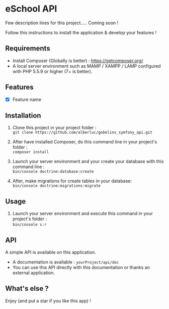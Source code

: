 # eSchool API


Few description lines for this project..... Coming  soon !

Follow this instructions to install the application & develop your features !


## Requirements

- Install Composer (Globally is better) : https://getcomposer.org/
- A local server environment such as MAMP / XAMPP / LAMP configured with PHP 5.5.9 or higher (7+ is better).

## Features

- [x] Feature name

## Installation

1. Clone this project in your project folder : <br>
   `git clone https://github.com/alberluc/gobelins_symfony_api.git`

2. After have installed Composer, do this command line in your project's folder : <br>
`composer install`

3. Launch your server environment and your create your database with this command line : <br>
`bin/console doctrine:database:create`

4. After, make migrations for create tables in your database: <br>
`bin/console doctrine:migrations:migrate`

## Usage

1. Launch your server environment and execute this command in your project's folder : <br>
`bin/console s:r`


## API

A simple API is available on this application.

- A documentation is available : `yourProject/api/doc`
- You can use this API directly with this documentation or thanks an external application.


## What's else ?

Enjoy (and put a star if you like this app) !
